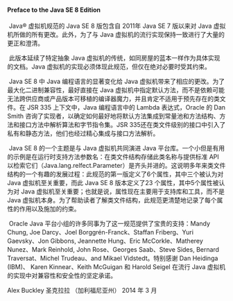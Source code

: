 #### Preface to the Java SE 8 Edition

​         Java® 虚拟机规范的 Java SE 8 版包含自 2011年 Java SE 7 版以来对 Java 虚拟机所做的所有更改。此外，为了与 Java 虚拟机的流行实现保持一致进行了大量的更正和澄清。

​		此版本延续了特定抽象 Java 虚拟机的传统，如同房屋的蓝本一样作为具体实现的文档。Java 虚拟机的实现必须体现此规范，但仅在绝对必要时受其约束。

​		Java SE 8 中 Java 编程语言的显著变化给 Java 虚拟机带来了相应的更改。为了最大化二进制兼容性，最好直接在 Java 虚拟机中指定默认方法，而不是依赖可能无法跨供应商或产品版本可移植的编译器魔力，并且肯定不适用于预先存在的类文件。在 JSR 335 上下文中，Java 编程语言中的 Lambda 表达式，Oracle 的 Dan Smith 咨询了实现者，以确定如何最好地将默认方法集成到常量池和方法结构、方法和接口方法中解析算法和字节指令集。JSR 335还在类文件级别的接口中引入了私有和静态方法，他们也经过精心集成与接口方法解析。

​		Java SE 8 的一个主题是与 Java 虚拟机共同演进 Java 平台库。一个小但是有用的示例是在运行时支持方法参数名：在类文件结构存储此类名称与提供标准 API 以检索它们（Java.lang.relfect.Parameter）是齐头并进的。这说明多年来类文件结构的一个有趣的发展过程：此规范的第一版定义了6个属性，其中三个被认为对 Java 虚拟机至关重要，而此 Java SE 8 版本定义了23 个属性，其中5个属性被认为对 Java 虚拟机至关重要；也就是说，属性现在主要用于支持库和工具，而不是 Java 虚拟机本身。为了帮助读者了解类文件结构，此规范更清楚地记录了每个属性的作用以及施加的约束。

​		Oracle Java 平台小组的许多同事为了这一规范提供了宝贵的支持：Mandy Chung, Joe Darcy、Joel Borggrén-Franck、Staffan Friberg、Yuri Gaevsky、Jon Gibbons, Jeannette Hung、Eric McCorkle、Matherey Nunez、Mark Reinhold, John Rose、Georges Saab、Steve Sides, Bernard Traversat、Michel Trudeau、and Mikael Vidstedt。特别感谢 Dan Heidinga (IBM)、 Karen Kinnear、Keith McGuigan 和 Harold Seigel 在流行 Java 虚拟机的实现中对兼容性和安全性的坚定承诺。		

Alex Buckley
圣克拉拉 （加利福尼亚州）
2014 年 3 月